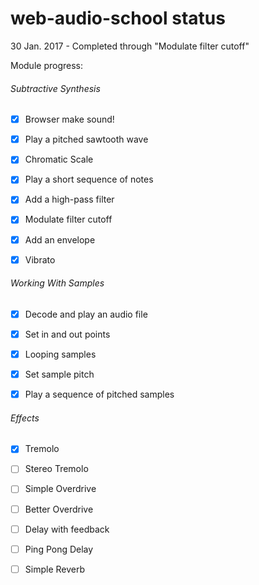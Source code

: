 # web-audio-school status

30 Jan. 2017 - Completed through "Modulate filter cutoff"

Module progress:

###### Subtractive Synthesis

- [x] Browser make sound!

- [x] Play a pitched sawtooth wave

- [x] Chromatic Scale

- [x] Play a short sequence of notes

- [x] Add a high-pass filter

- [x] Modulate filter cutoff

- [x] Add an envelope

- [x] Vibrato

###### Working With Samples

- [x] Decode and play an audio file

- [x] Set in and out points

- [x] Looping samples

- [x] Set sample pitch

- [x] Play a sequence of pitched samples

###### Effects

- [x] Tremolo

- [ ] Stereo Tremolo

- [ ] Simple Overdrive

- [ ] Better Overdrive

- [ ] Delay with feedback

- [ ] Ping Pong Delay

- [ ] Simple Reverb

